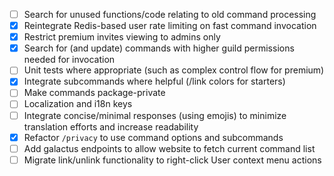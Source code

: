 - [ ] Search for unused functions/code relating to old command processing
- [X] Reintegrate Redis-based user rate limiting on fast command invocation
- [X] Restrict premium invites viewing to admins only 
- [X] Search for (and update) commands with higher guild permissions needed for invocation
- [ ] Unit tests where appropriate (such as complex control flow for premium)
- [X] Integrate subcommands where helpful (/link colors for starters)
- [ ] Make commands package-private
- [ ] Localization and i18n keys
- [ ] Integrate concise/minimal responses (using emojis) to minimize translation efforts and increase readability
- [X] Refactor `/privacy` to use command options and subcommands
- [ ] Add galactus endpoints to allow website to fetch current command list
- [ ] Migrate link/unlink functionality to right-click User context menu actions